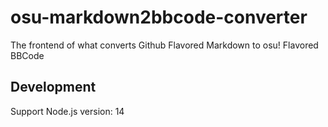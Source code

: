 # osu-markdown2bbcode-converter

The frontend of what converts Github Flavored Markdown to osu! Flavored BBCode

## Development

Support Node.js version: 14
